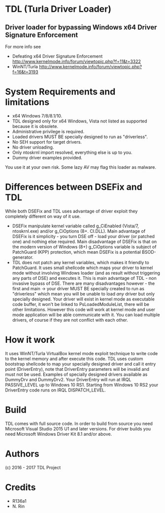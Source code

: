 
# TDL (Turla Driver Loader)
## Driver loader for bypassing Windows x64 Driver Signature Enforcement

For more info see 
+ Defeating x64 Driver Signature Enforcement http://www.kernelmode.info/forum/viewtopic.php?f=11&t=3322
+ WinNT/Turla http://www.kernelmode.info/forum/viewtopic.php?f=16&t=3193

# System Requirements and limitations

+ x64 Windows 7/8/8.1/10.
+ TDL designed only for x64 Windows, Vista not listed as supported because it is obsolete.
+ Administrative privilege is required.
+ Loaded drivers MUST BE specially designed to run as "driverless".
+ No SEH support for target drivers.
+ No driver unloading.
+ Only ntoskrnl import resolved, everything else is up to you.
+ Dummy driver examples provided.

You use it at your own risk. Some lazy AV may flag this loader as malware.

# Differences between DSEFix and TDL
While both DSEFix and TDL uses advantage of driver exploit they completely different on way of it use. 
+ DSEFix manipulate kernel variable called g_CiEnabled (Vista/7, ntoskrnl.exe) and/or g_CiOptions (8+. CI.DLL). Main advantage of DSEFix is it simplicity - you turn DSE off - load your driver (or patched one) and nothing else required. Main disadvantage of DSEFix is that on the modern version of Windows (8+) g_CiOptions variable is subject of PatchGuard (KPP) protection, which mean DSEFix is a potential BSOD-generator.
+ TDL does not patch any kernel variables, which makes it friendly to PatchGuard. It uses small shellcode which maps your driver to kernel mode without involving Windows loader (and as result without triggering any parts of DSE) and executes it. This is main advantage of TDL - non invasive bypass of DSE. There are many disadvantages however - the first and main -> your driver MUST BE specially created to run as "driverless" which mean you will be unable to load *any* driver but only specially designed. Your driver will exist in kernel mode as executable code buffer, it won't be linked to PsLoadedModuleList, there will be other limitations. However this code will work at kernel mode and user mode application will be able communicate with it. You can load multiple drivers, of course if they are not conflict with each other.

# How it work

It uses WinNT/Turla VirtualBox kernel mode exploit technique to write code to the kernel memory and after execute this code. TDL uses custom bootstrap shellcode to map your specially designed driver and call it entry point (DriverEntry), note that DriverEntry parameters will be invalid and must not be used. Examples of specially designed drivers available as DummyDrv and DummyDrv2. Your DriverEntry will run at IRQL PASSIVE_LEVEL up to Windows 10 RS1. Starting from Windows 10 RS2 your DriverEntry code runs on IRQL DISPATCH_LEVEL.

# Build 

TDL comes with full source code.
In order to build from source you need Microsoft Visual Studio 2015 U1 and later versions. For driver builds you need Microsoft Windows Driver Kit 8.1 and/or above.

# Authors

(c) 2016 - 2017 TDL Project

# Credits

+ R136a1
+ N. Rin

